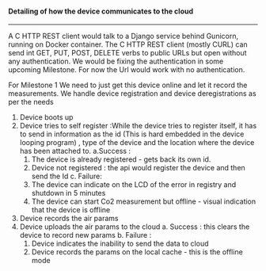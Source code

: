 #### Detailing of how the device communicates to the cloud
****

A C HTTP REST client would talk to a Django service behind Gunicorn, running on Docker container.
The C HTTP REST client (mostly CURL) can send int GET, PUT, POST, DELETE verbs to public URLs but open without any authentication. We would be fixing the authentication in some upcoming Milestone.
For now the Url would work with no authentication.


For Milestone 1 We need to just get this device online and let it record the measurements. We handle device registration and device deregistrations as per the needs

1. Device boots up
2. Device tries to self register :While the device tries to register itself, it has to send in information as the id (This is hard embedded in the device looping program) , type of the device and the location where the device has been attached to.
  a.Success :
    1. The device is already registered - gets back its own id.
    2. Device not registered : the api would register the device and then send the Id
  c. Failure:
    1. The device can indicate on the LCD of the error in registry and shutdown in 5 minutes
    2. The device can start Co2 measurement but offline - visual indication that the device is offline
3. Device records the air params
4. Device uploads the air params to the cloud
  a. Success : this clears the device to record new params
  b. Failure :
    1. Device indicates the inability to send the data to cloud
    2. Device records the params on the local cache - this is the offline mode
